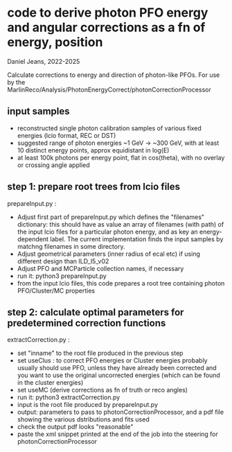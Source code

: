 # code to derive photon PFO energy and angular corrections as a fn of energy, position

Daniel Jeans, 2022-2025

Calculate corrections to energy and direction of photon-like PFOs.
For use by the MarlinReco/Analysis/PhotonEnergyCorrect/photonCorrectionProcessor

## input samples

- reconstructed single photon calibration samples of various fixed energies (lcio format, REC or DST)
- suggested range of photon energies ~1 GeV -> ~300 GeV, with at least 10 distinct energy points, approx equidistant in log(E)
- at least 100k photons per energy point, flat in cos(theta), with no overlay or crossing angle applied

## step 1: prepare root trees from lcio files

prepareInput.py :
- Adjust first part of prepareInput.py which defines the "filenames" dictionary:
  this should have as value an array of filenames (with path) of the input lcio files for a particular photon energy,
  and as key an energy-dependent label.
  The current implementation finds the input samples by matchng filenames in some directory.
- Adjust geometrical parameters (inner radius of ecal etc) if using different design than ILD_l5_v02
- Adjust PFO and MCParticle collection names, if necessary
- run it: python3 prepareInput.py
- from the input lcio files, this code prepares a root tree containing photon PFO/Cluster/MC properties

## step 2: calculate optimal parameters for predetermined correction functions

extractCorrection.py : 
- set "inname" to the root file produced in the previous step 
- set useClus : to correct PFO energies or Cluster energies
  probably usually should use PFO, unless they have already been corrected and
  you want to use the original uncorrected energies (which can be found in the cluster energies)
- set useMC (derive corrections as fn of truth or reco angles)
- run it: python3 extractCorrection.py
- input is the root file produced by prepareInput.py
- output: parameters to pass to photonCorrectionProcessor,
          and a pdf file showing the various dstributions and fits used
- check the output pdf looks "reasonable"
- paste the xml snippet printed at the end of the job into the steering for photonCorrectionProcessor
